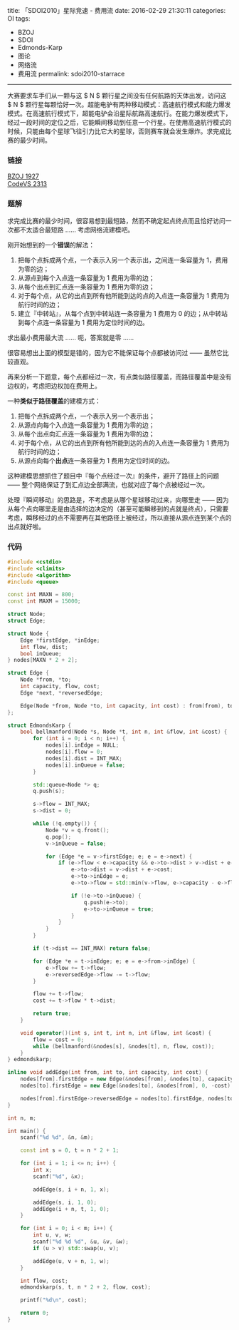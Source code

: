 title: 「SDOI2010」星际竞速 - 费用流 
date: 2016-02-29 21:30:11
categories: OI
tags:
  - BZOJ
  - SDOI
  - Edmonds-Karp
  - 图论
  - 网络流
  - 费用流
permalink: sdoi2010-starrace
---

大赛要求车手们从一颗与这 $ N $ 颗行星之间没有任何航路的天体出发，访问这 $ N $ 颗行星每颗恰好一次。超能电驴有两种移动模式：高速航行模式和能力爆发模式。在高速航行模式下，超能电驴会沿星际航路高速航行。在能力爆发模式下，经过一段时间的定位之后，它能瞬间移动到任意一个行星。在使用高速航行模式的时候，只能由每个星球飞往引力比它大的星球，否则赛车就会发生爆炸。求完成比赛的最少时间。

<!-- more -->

### 链接
[BZOJ 1927](http://www.lydsy.com/JudgeOnline/problem.php?id=1927)  
[CodeVS 2313](http://codevs.cn/problem/2313/)

### 题解
求完成比赛的最少时间，很容易想到最短路，然而不确定起点终点而且恰好访问一次都不太适合最短路 …… 考虑网络流建模吧。

刚开始想到的一个**错误**的解法：

1. 把每个点拆成两个点，一个表示入另一个表示出，之间连一条容量为 1，费用为零的边；
2. 从源点到每个入点连一条容量为 1 费用为零的边；
3. 从每个出点到汇点连一条容量为 1 费用为零的边；
4. 对于每个点，从它的出点到所有他所能到达的点的入点连一条容量为 1 费用为航行时间的边；
5. 建立『中转站』，从每个点到中转站连一条容量为 1 费用为 0 的边；从中转站到每个点连一条容量为 1 费用为定位时间的边。

求出最小费用最大流 …… 呃，答案就是零 ……

很容易想出上面的模型是错的，因为它不能保证每个点都被访问过 —— 虽然它比较直观。

再来分析一下题意，每个点都经过一次，有点类似路径覆盖，而路径覆盖中是没有边权的，考虑把边权加在费用上。

一种**类似于路径覆盖**的建模方式：

1. 把每个点拆成两个点，一个表示入另一个表示出；
2. 从源点向每个入点连一条容量为 1 费用为零的边；
3. 从每个出点向汇点连一条容量为 1 费用为零的边；
4. 对于每个点，从它的出点到所有他所能到达的点的入点连一条容量为 1 费用为航行时间的边；
5. 从源点向每个**出点**连一条容量为 1 费用为定位时间的边。

这种建模思想抓住了题目中『每个点经过一次』的条件，避开了路径上的问题 —— 整个网络保证了到汇点边全部满流，也就对应了每个点被经过一次。

处理『瞬间移动』的思路是，不考虑是从哪个星球移动过来，向哪里走 —— 因为从每个点向哪里走是由选择的边决定的（甚至可能瞬移到的点就是终点），只需要考虑，瞬移经过的点不需要再在其他路径上被经过，所以直接从源点连到某个点的出点就好啦。

### 代码
```cpp
#include <cstdio>
#include <climits>
#include <algorithm>
#include <queue>

const int MAXN = 800;
const int MAXM = 15000;

struct Node;
struct Edge;

struct Node {
	Edge *firstEdge, *inEdge;
	int flow, dist;
	bool inQueue;
} nodes[MAXN * 2 + 2];

struct Edge {
	Node *from, *to;
	int capacity, flow, cost;
	Edge *next, *reversedEdge;

	Edge(Node *from, Node *to, int capacity, int cost) : from(from), to(to), capacity(capacity), flow(0), cost(cost), next(from->firstEdge) {}
};

struct EdmondsKarp {
	bool bellmanford(Node *s, Node *t, int n, int &flow, int &cost) {
		for (int i = 0; i < n; i++) {
			nodes[i].inEdge = NULL;
			nodes[i].flow = 0;
			nodes[i].dist = INT_MAX;
			nodes[i].inQueue = false;
		}

		std::queue<Node *> q;
		q.push(s);

		s->flow = INT_MAX;
		s->dist = 0;

		while (!q.empty()) {
			Node *v = q.front();
			q.pop();
			v->inQueue = false;

			for (Edge *e = v->firstEdge; e; e = e->next) {
				if (e->flow < e->capacity && e->to->dist > v->dist + e->cost) {
					e->to->dist = v->dist + e->cost;
					e->to->inEdge = e;
					e->to->flow = std::min(v->flow, e->capacity - e->flow);

					if (!e->to->inQueue) {
						q.push(e->to);
						e->to->inQueue = true;
					}
				}
			}
		}

		if (t->dist == INT_MAX) return false;

		for (Edge *e = t->inEdge; e; e = e->from->inEdge) {
			e->flow += t->flow;
			e->reversedEdge->flow -= t->flow;
		}

		flow += t->flow;
		cost += t->flow * t->dist;

		return true;
	}

	void operator()(int s, int t, int n, int &flow, int &cost) {
		flow = cost = 0;
		while (bellmanford(&nodes[s], &nodes[t], n, flow, cost));
	}
} edmondskarp;

inline void addEdge(int from, int to, int capacity, int cost) {
	nodes[from].firstEdge = new Edge(&nodes[from], &nodes[to], capacity, cost);
	nodes[to].firstEdge = new Edge(&nodes[to], &nodes[from], 0, -cost);

	nodes[from].firstEdge->reversedEdge = nodes[to].firstEdge, nodes[to].firstEdge->reversedEdge = nodes[from].firstEdge;
}

int n, m;

int main() {
	scanf("%d %d", &n, &m);

	const int s = 0, t = n * 2 + 1;

	for (int i = 1; i <= n; i++) {
		int x;
		scanf("%d", &x);

		addEdge(s, i + n, 1, x);

		addEdge(s, i, 1, 0);
		addEdge(i + n, t, 1, 0);
	}

	for (int i = 0; i < m; i++) {
		int u, v, w;
		scanf("%d %d %d", &u, &v, &w);
		if (u > v) std::swap(u, v);

		addEdge(u, v + n, 1, w);
	}

	int flow, cost;
	edmondskarp(s, t, n * 2 + 2, flow, cost);

	printf("%d\n", cost);

	return 0;
}
```
